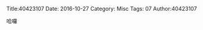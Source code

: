 Title:40423107
Date: 2016-10-27
Category: Misc
Tags: 07
Author:40423107

哈囉
<!-- PELICAN_END_SUMMARY -->

